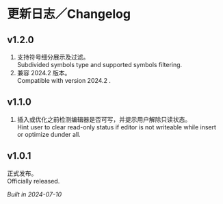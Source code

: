 # 更新日志／Changelog

## v1.2.0

1. 支持符号细分展示及过滤。  
   Subdivided symbols type and supported symbols filtering.
2. 兼容 2024.2 版本。  
   Compatible with version 2024.2 .

## v1.1.0

1. 插入或优化之前检测编辑器是否可写，并提示用户解除只读状态。  
   Hint user to clear read-only status if editor is not writeable while insert or optimize dunder all.

## v1.0.1

正式发布。  
Officially released.

_Built in 2024-07-10_
